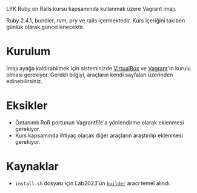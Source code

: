 LYK Ruby on Rails kursu kapsamında kullanmak üzere Vagrant imajı.

Ruby 2.4.1, bundler, rvm, pry ve rails içermektedir. Kurs içeriğini takiben günlük olarak güncellenecektir. 

# Kurulum

İmajı ayağa kaldırabilmek için sisteminizde [VirtualBox](https://www.virtualbox.org/wiki/Downloads) ve [Vagrant](https://www.vagrantup.com/downloads.html)'ın kurulu olması gerekiyor. Gerekli bilgiyi, araçların kendi sayfaları üzerinden edinebilirsiniz.

# Eksikler
* Öntanımlı RoR portunun Vagrantfile'a yönlendirme olarak eklenmesi gerekiyor.
* Kurs kapsamında ihtiyaç olacak diğer araçların araştırılıp eklenmesi gerekiyor.

# Kaynaklar
* `install.sh` dosyası için Lab2023'ün [`builder`](https://github.com/lab2023/builder/blob/develop/linux.sh) aracı temel alındı. 
